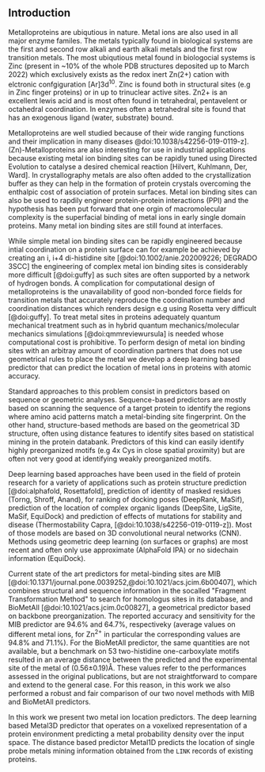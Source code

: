 ## Introduction

Metalloproteins are ubiqutious in nature. Metal ions are also used in all major enzyme familes. The metals typically found in biological systems are the first and second row alkali and earth alkali metals and the first row transition metals. The most ubiqutious metal found in biologocial systems is Zinc (present in ~10% of the whole PDB structures deposited up to March 2022)<!-- ZN ligand in  18889 structures, 187844 total structures deposited in PDB. Considering all Zn-containing structures, the number is unchanged in practice (18923/187844=10%)--> which exclusively exists as the redox inert Zn(2+) cation with elctronic confgiguration [Ar]3d<sup>10</sup>. Zinc is found both in structural sites (e.g in Zinc finger proteins) or in up to trinuclear active sites. Zn2+ is an excellent lewis acid and is most often found in tetrahedral, pentavelent or octahedral coordination. In enzymes often a tetrahedral site is found that has an exogenous ligand (water, substrate) bound. 


Metalloproteins are well studied because of their wide ranging functions and their implication in many diseases @doi:10.1038/s42256-019-0119-z]. (Zn)-Metalloproteins are also interesting for use in industrial applications because existing metal ion binding sites can be rapidly tuned using Directed Evolution to catalyse a desired chemical reaction [Hilvert, Kuhlmann, Der, Ward]. In crystallography metals are also often added to the crystallization buffer as they can help in the formation of protein crystals overcoming the enthalpic cost of association of protein surfaces.  Metal ion binding sites can also be used to rapdily engineer protein-protein interactions (PPI) and the hypothesis has been put forward that one orgin of macromolecular complexity is the superfacial binding of metal ions in early single domain proteins. Many metal ion binding sites are still found at interfaces. 

While simple metal ion binding sites can be rapidly engineered because intial coordination on a protein surface can for example be achieved by creating an i, i+4 di-histidine site [@doi:10.1002/anie.202009226; DEGRADO 3SCC] the engineering of complex metal ion binding sites is considerably more difficult [@doi:guffy] as such sites are often supported by a network of hydrogen bonds. A complication for computational design of metalloproteins is the unavailability of good non-bonded force fields for transition metals that accurately reproduce the coordination number and coordination distances which renders design e.g using Rosetta very difficult [@doi:guffy]. To treat metal sites in proteins adequately quantum mechanical treatment such as in hybrid quantum mechanics/molecular mechanics simulations [@doi:qmmreviewursula] is needed whose computational cost is prohibitive. To perform design of metal ion binding sites with an arbitray amount of coordination partners that does not use geometrical rules to place the metal we develop a deep learning based predictor that can predict the location of metal ions in proteins with atomic accuracy. <!-- consider moving this last sentence on waht we developed to the last part of introduction-->

Standard approaches to this problem consist in predictors based on sequence or geometric analyses. Sequence-based predictors are mostly based on scanning the sequence of a target protein to identify the regions where amino acid patterns match a metal-binding site fingerprint. 
On the other hand, structure-based methods are based on the geometrical 3D structure, often using distance features to identify sites based on statistical mining in the protein databank.  Predictors of this kind can easily identify highly preorganized motifs (e.g 4x Cys in close spatial proximity) but are often not very good at identifying weakly preorganized motifs.  <!--not sure if this is okay or more details are needed (one idea could be to give reference to some review/papers where a more detailed desciption of the landscape of possible predictions is present)-->

Deep learning based approaches have been used  in the field of protein research for a variety of applications such as protein structure prediction [@doi:alphafold, Rosettafold], prediction of identity of masked residues (Torng, Shroff, Anand), for ranking of docking poses (DeepRank, MaSif), prediction of the location of complex organic ligands (DeepSite, LigSite, MaSif, EquiDock) and prediction of effects of mutations for stability and disease (Thermostability Capra, [@doi:10.1038/s42256-019-0119-z]). Most of those models are based on 3D convolutional neural networks (CNN). Methods using geometric deep learning (on surfaces or graphs) are most recent and often only use approximate (AlphaFold IPA) or no sidechain information (EquiDock). 

Current state of the art predictors for metal-binding sites are MIB [@doi:10.1371/journal.pone.0039252,@doi:10.1021/acs.jcim.6b00407], which combines structural and sequence information in the socalled "Fragment Transformation Method" to search for homologus sites in its database, and BioMetAll [@doi:10.1021/acs.jcim.0c00827], a geometrical predictor based on backbone preorganization. The reported accuracy and sensitivity for the MIB predictor are 94.6% and 64.7%, respectiveky (average values on different metal ions, for Zn<sup>2+</sup> in particular the corresponding values are 94.8% and	71.1%). For the BioMetAll predictor, the same quantities are not available, but a benchmark on 53 two-histidine one-carboxylate motifs resulted in an average distance between the predicted and the experimental site of the metal of (0.56±0.19)Å. These values refer to the performances assessed in the original publications, but are not straightforward to compare and extend to the general case. For this reason, in this work we also performed a robust and fair comparison of our two novel methods with MIB and BioMetAll predictors.

In this work we present two metal ion location predictors. The deep learning based Metal3D predictor that operates on a voxelixed representation of a protein environment predicting a metal probability density over the input space. The distance based predictor Metal1D predicts the location of single probe metals mining information obtained from the `LINK` records of existing proteins.

<!-- Still missing sections -->


<!-- 

many biological functions [Percora review]? 
As oneof the most prevalent transition metal cofactors in
biological systems, it plays structural, signaling, and regulatory
roles and is found in all six classes of enzymes (most commonly
hydrolases



Understanding where metals bind in biology is related to health [@doi:10.1038/s42256-019-0119-z], biocatalyis [Kuhlman, Hilvert] and PPIs [Tezcan]. 

Starting with pioneering studies in the 1990 s,[@doi:10.1126/science.8346440;@doi:10.1146/annurev.biochem.68.1.779]there have been notable successes inthe de novo design of functional metalloproteins, which arepredominantly based on four-helix bundle anda-helicalcoiled-coiled motifs with readily parametrizable structure [@doi:10.1002/anie.202009226]. 


Zinc exists as a redox-inert Zn(II) cation with an electron configuration of [Ar]3d10
These properties with the lack of ligand field effects make zinc an excellent metal for different coordination numbers and binding geometries in different biological systems.
 Zinc can be found as an active site metal (cofactor) in all six IUBMB enzyme classes
### Deep learning on proteins
Torng/Shroff 3DCNN bio stuff 
Ananad DeepRank
Correia surface studies Nat Methods 


### Enzymes

### Interfaces
It has been hypothesized that some modern metalloproteins may have emerged through the metal-nucleated oligomerization of small peptides or protein domains, followed by the evolution of the resulting assemblies into stable, functional architecture.


Metal-Templated Interface Redesign (MeTIR) ). These strategies, inspired by both the proposed evolutionary roles of metals and their prevalence in natural PPIs, take advantage of the favorable properties of metal coordination (bonding strength, directionality, and reversibility) to guide protein self-assembly with minimal design and engineering

In order to circumvent the complexity of constructing extensive noncovalent interfaces, which are typically involved in natural PPIs

### Existing approaches

Computational predictors of metal-binding sites built on sequence analyses are mostly based on scanning the sequence of a target protein to identify those regions where amino acid patterns match a metal-binding site fingerprint. For zinc binding sites often two histidine spaced by one residue which allows to readily detect the motif are easy to detect. These predictors yield the identites of the coordinating residues. 

Structural detectors often used distance features to identify sites based on statistical mining in the protein databank.  Predictors trained like this can identify highly preorganized motifs (e.g 4x Cys in close spatial proximity) but are often not very good at identifying weakly preorganized motifs. Current state of the art predictors (MIB, BioMetAll) use fragments/homology to predict the location of the metal or backbone preorganization predicting an approximate position of the metal that is less sensitive to the exact side chain geometry thus affording higher sensitivity to detect metal sites(BioMetAll). MIB [@doi:10.1021/acs.jcim.6b00407] uses the fragmentation transformation method to search for homologus sites in its database


In our work we develop two new predictors primarily intended for zinc binding sites - Metal1D and Metal3D that are more accurate and sensitive than existing approaches in predicting metal ion binding sites. We evaluate their capability with respect to  -->


